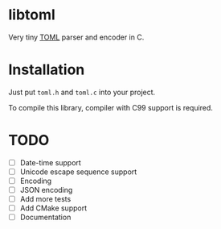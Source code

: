 # libtoml
Very tiny [TOML](https://github.com/toml-lang/toml) parser and encoder in C.

# Installation
Just put `toml.h` and `toml.c` into your project.

To compile this library, compiler with C99 support is required.

# TODO

- [ ] Date-time support
- [ ] Unicode escape sequence support
- [ ] Encoding
- [ ] JSON encoding
- [ ] Add more tests
- [ ] Add CMake support
- [ ] Documentation
